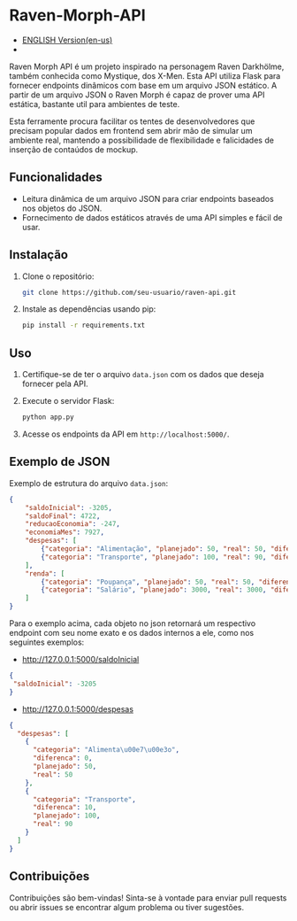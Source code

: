 # Raven-Morph-API
- [ENGLISH Version(en-us)](README-en-us.md)
- 
Raven Morph API é um projeto inspirado na personagem Raven Darkhölme, também conhecida como Mystique, dos X-Men. Esta API utiliza Flask para fornecer endpoints dinâmicos com base em um arquivo JSON estático. A partir de um arquivo JSON o Raven Morph é capaz de prover uma API estática, bastante util para ambientes de teste.

Esta ferramente procura facilitar os tentes de desenvolvedores que precisam popular dados em frontend sem abrir mão de simular um ambiente real, mantendo a possibilidade de flexibilidade e falicidades de inserção de contaúdos de mockup.

## Funcionalidades

- Leitura dinâmica de um arquivo JSON para criar endpoints baseados nos objetos do JSON.
- Fornecimento de dados estáticos através de uma API simples e fácil de usar.

## Instalação

1. Clone o repositório:

   ```bash
   git clone https://github.com/seu-usuario/raven-api.git
   ```

2. Instale as dependências usando pip:

   ```bash
   pip install -r requirements.txt
   ```

## Uso

1. Certifique-se de ter o arquivo `data.json` com os dados que deseja fornecer pela API.

2. Execute o servidor Flask:

   ```bash
   python app.py
   ```

3. Acesse os endpoints da API em `http://localhost:5000/`.

## Exemplo de JSON

Exemplo de estrutura do arquivo `data.json`:

```json
{
    "saldoInicial": -3205,
    "saldoFinal": 4722,
    "reducaoEconomia": -247,
    "economiaMes": 7927,
    "despesas": [
        {"categoria": "Alimentação", "planejado": 50, "real": 50, "diferenca": 0},
        {"categoria": "Transporte", "planejado": 100, "real": 90, "diferenca": 10}
    ],
    "renda": [
        {"categoria": "Poupança", "planejado": 50, "real": 50, "diferenca": 0},
        {"categoria": "Salário", "planejado": 3000, "real": 3000, "diferenca": 0}
    ]
}
```

Para o exemplo acima, cada objeto no json retornará um respectivo endpoint com seu nome exato e os dados internos a ele, como nos seguintes exemplos:

- http://127.0.0.1:5000/saldoInicial
```json
{
 "saldoInicial": -3205
}
```
- http://127.0.0.1:5000/despesas
```json
{
  "despesas": [
    {
      "categoria": "Alimenta\u00e7\u00e3o",
      "diferenca": 0,
      "planejado": 50,
      "real": 50
    },
    {
      "categoria": "Transporte",
      "diferenca": 10,
      "planejado": 100,
      "real": 90
    }
  ]
}
```
## Contribuições

Contribuições são bem-vindas! Sinta-se à vontade para enviar pull requests ou abrir issues se encontrar algum problema ou tiver sugestões.
